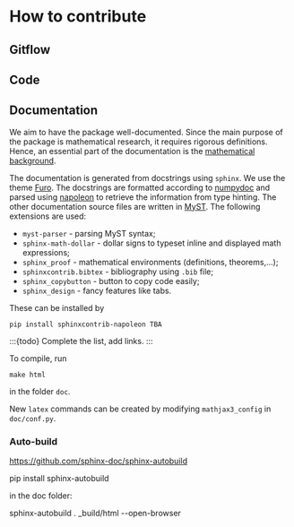 # How to contribute


## Gitflow

## Code




## Documentation

We aim to have the package well-documented.
Since the main purpose of the package is mathematical research,
it requires rigorous definitions.
Hence, an essential part of the documentation is the 
[mathematical background](#definitions).

The documentation is generated from docstrings using `sphinx`.
We use the theme [Furo](https://github.com/pradyunsg/furo).
The docstrings are formatted according to [numpydoc](https://numpydoc.readthedocs.io/en/latest/format.html) and parsed using [napoleon](https://sphinxcontrib-napoleon.readthedocs.io/)
to retrieve the information from type hinting.
The other documentation source files are written in [MyST](https://myst-parser.readthedocs.io/). 
The following extensions are used:
 - `myst-parser` - parsing MyST syntax;
 - `sphinx-math-dollar` - dollar signs to typeset inline and displayed math expressions;
 - `sphinx_proof` - mathematical environments (definitions, theorems,...);
 - `sphinxcontrib.bibtex` - bibliography using `.bib` file;
 - `sphinx_copybutton` - button to copy code easily;
 - `sphinx_design` - fancy features like tabs.
 
These can be installed by
```
pip install sphinxcontrib-napoleon TBA
```

:::{todo}
Complete the list, add links.
:::

To compile, run 
```
make html
```
in the folder `doc`.

New `latex` commands can be created by modifying `mathjax3_config` in `doc/conf.py`.


### Auto-build

https://github.com/sphinx-doc/sphinx-autobuild

pip install sphinx-autobuild

in the doc folder:

sphinx-autobuild . _build/html --open-browser




